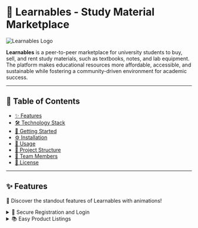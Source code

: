 # 🌟 Learnables - Study Material Marketplace

![Learnables Logo](https://via.placeholder.com/150)

**Learnables** is a peer-to-peer marketplace for university students to buy, sell, and rent study materials, such as textbooks, notes, and lab equipment. The platform makes educational resources more affordable, accessible, and sustainable while fostering a community-driven environment for academic success.

---

## 🌈 Table of Contents
- [✨ Features](#✨-features)
- [🛠 Technology Stack](#🛠-technology-stack)
- [🚀 Getting Started](#🚀-getting-started)
- [⚙️ Installation](#⚙️-installation)
- [📱 Usage](#📱-usage)
- [📁 Project Structure](#📁-project-structure)
- [🤝 Team Members](#🤝-team-members)
- [📜 License](#📜-license)

---

## ✨ Features

🎉 Discover the standout features of Learnables with animations!  

<details>
<summary>🔐 Secure Registration and Login</summary>
<div align="center">
  <lottie-player 
    src="https://assets9.lottiefiles.com/packages/lf20_jcikwtux.json"  
    background="transparent"  
    speed="1"  
    style="width: 300px; height: 300px;"  
    loop  
    autoplay>
  </lottie-player>
</div>
</details>

<details>
<summary>📚 Easy Product Listings</summary>
<div align="center">
  <lottie-player 
    src="https://assets10.lottiefiles.com/packages/lf20_5lhpeh8r.json"  
    background="transparent"  
    speed="1"  
    style="width: 300px; height: 300px;"  
    loop  
    autoplay>
  </lottie-player>
</div>
</details>
